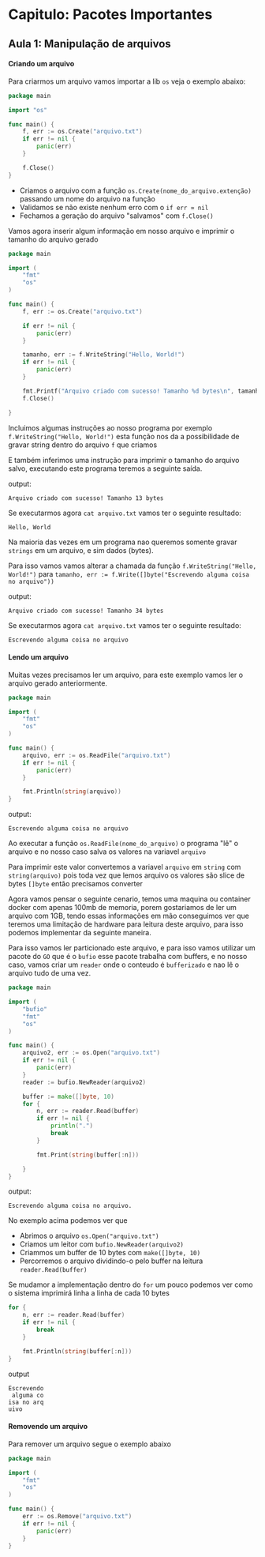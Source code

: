 # Capitulo: Pacotes Importantes
## Aula 1: Manipulação de arquivos


#### Criando um arquivo

Para criarmos um arquivo vamos importar a lib `os` veja o exemplo abaixo:
```go
package main

import "os"

func main() {
	f, err := os.Create("arquivo.txt")
	if err != nil {
		panic(err)
	}

	f.Close()
}
```
- Criamos o arquivo com a função `os.Create(nome_do_arquivo.extenção)` passando um nome do arquivo na função
- Validamos se não existe nenhum erro com o `if err ≃ nil`
- Fechamos a geração do arquivo "salvamos" com `f.Close()`

Vamos agora inserir algum informação em nosso arquivo e imprimir o tamanho do arquivo gerado

```go
package main

import (
	"fmt"
	"os"
)

func main() {
	f, err := os.Create("arquivo.txt")

	if err != nil {
		panic(err)
	}

	tamanho, err := f.WriteString("Hello, World!")
	if err != nil {
		panic(err)
	}

	fmt.Printf("Arquivo criado com sucesso! Tamanho %d bytes\n", tamanho)
	f.Close()

}
```

Incluimos algumas instruções ao nosso programa por exemplo `f.WriteString("Hello, World!")` esta função nos da a possibilidade de gravar string dentro do arquivo `f` que criamos

E também inferimos uma instrução para imprimir o tamanho do arquivo salvo, executando este programa teremos a seguinte saída.

output:
```shell
Arquivo criado com sucesso! Tamanho 13 bytes
```

Se executarmos agora `cat arquivo.txt` vamos ter o seguinte resultado:

```shell
Hello, World
```

Na maioria das vezes em um programa nao queremos somente gravar `strings` em um arquivo, e sim dados (bytes).

Para isso vamos vamos alterar a chamada da função `f.WriteString("Hello, World!")` para `tamanho, err := f.Write([]byte("Escrevendo alguma coisa no arquivo"))`

output:
```shell
Arquivo criado com sucesso! Tamanho 34 bytes
```

Se executarmos agora `cat arquivo.txt` vamos ter o seguinte resultado:

```shell
Escrevendo alguma coisa no arquivo
```

#### Lendo um arquivo

Muitas vezes precisamos ler um arquivo, para este exemplo vamos ler o arquivo gerado anteriormente.

```go
package main

import (
	"fmt"
	"os"
)

func main() {
	arquivo, err := os.ReadFile("arquivo.txt")
	if err != nil {
		panic(err)
	}

	fmt.Println(string(arquivo))
}
```
output:
```shell
Escrevendo alguma coisa no arquivo
```

Ao executar a função `os.ReadFile(nome_do_arquivo)` o programa "lê" o arquivo e no nosso caso salva os valores na variavel `arquivo`

Para imprimir este valor convertemos a variavel `arquivo` em `string` com `string(arquivo)` pois toda vez que lemos arquivo os valores são slice de bytes `[]byte` então precisamos converter

Agora vamos pensar o seguinte cenario, temos uma maquina ou container docker com apenas 100mb de memoria, porem gostariamos de ler um arquivo com 1GB, tendo essas informações em mão conseguimos ver que teremos uma limitação de hardware para leitura deste arquivo, para isso podemos implementar da seguinte maneira.

Para isso vamos ler particionado este arquivo, e para isso vamos utilizar um pacote do `GO` que é o `bufio` esse pacote trabalha com buffers, e no nosso caso, vamos criar um `reader` onde o conteudo é `bufferizado` e nao lê o arquivo tudo de uma vez.

```go
package main

import (
	"bufio"
	"fmt"
	"os"
)

func main() {
	arquivo2, err := os.Open("arquivo.txt")
	if err != nil {
		panic(err)
	}
	reader := bufio.NewReader(arquivo2)

	buffer := make([]byte, 10)
	for {
		n, err := reader.Read(buffer)
		if err != nil {
			println(".")
			break
		}

		fmt.Print(string(buffer[:n]))

	}
}
```
output:
```shell
Escrevendo alguma coisa no arquivo.
```
No exemplo acima podemos ver que
- Abrimos o arquivo `os.Open("arquivo.txt")`
- Criamos um leitor com `bufio.NewReader(arquivo2)`
- Criammos um buffer de 10 bytes com `make([]byte, 10)`
- Percorremos o arquivo dividindo-o pelo buffer na leitura `reader.Read(buffer)`

Se mudamor a implementação dentro do `for` um pouco podemos ver como o sistema imprimirá linha a linha de cada 10 bytes

```go
for {
    n, err := reader.Read(buffer)
    if err != nil {
        break
    }

    fmt.Println(string(buffer[:n]))
}
```
output
```shell
Escrevendo
 alguma co
isa no arq
uivo
```

#### Removendo um arquivo

Para remover um arquivo segue o exemplo abaixo


```go
package main

import (
	"fmt"
	"os"
)

func main() {
	err := os.Remove("arquivo.txt")
	if err != nil {
		panic(err)
	}
}
``` 